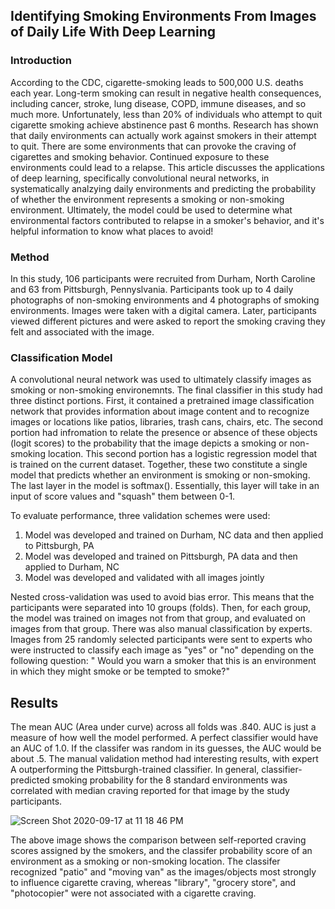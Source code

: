 ## Identifying Smoking Environments From Images of Daily Life With Deep Learning

### Introduction

According to the CDC, cigarette-smoking leads to 500,000 U.S. deaths each year. Long-term smoking can result in negative health consequences, including cancer, stroke, lung disease, COPD, immune diseases, and so much more. Unfortunately, less than 20% of individuals who attempt to quit cigarette smoking achieve abstinence past 6 months. Research has shown that daily environments can actually work against smokers in their attempt to quit. There are some environments that can provoke the craving of cigarettes and smoking behavior. Continued exposure to these environments could lead to a relapse. This article discusses the applications of deep learning, specifically convolutional neural networks, in systematically analzying daily environments and predicting the probability of whether the environment represents a smoking or non-smoking environment. Ultimately, the model could be used to determine what environmental factors contributed to relapse in a smoker's behavior, and it's helpful information to know what places to avoid!

### Method

In this study, 106 participants were recruited from Durham, North Caroline and 63 from Pittsburgh, Pennyslvania. Participants took up to 4 daily photographs of non-smoking environments and 4 photographs of smoking environments. Images were taken with a digital camera. Later, participants viewed different pictures and were asked to report the smoking craving they felt and associated with the image. 

### Classification Model

A convolutional neural network was used to ultimately classify images as smoking or non-smoking environemnts. The final classifier in this study had three distinct portions. First, it contained a pretrained image classification network that provides information about image content and to recognize images or locations like patios, libraries, trash cans, chairs, etc. The second portion had infromation to relate the presence or absence of these objects (logit scores) to the probability that the image depicts a smoking or non-smoking location. This second portion has a logistic regression model that is trained on the current dataset. Together, these two constitute a single model that predicts whether an environment is smoking or non-smoking. The last layer in the model is softmax(). Essentially, this layer will take in an input of score values and "squash" them between 0-1. 

To evaluate performance, three validation schemes were used:

1. Model was developed and trained on Durham, NC data and then applied to Pittsburgh, PA
2. Model was developed and trained on Pittsburgh, PA data and then applied to Durham, NC
3. Model was developed and validated with all images jointly

Nested cross-validation was used to avoid bias error. This means that the participants were separated into 10 groups (folds). Then, for each group, the model was trained on images not from that group, and evaluated on images from that group. There was also manual classification by experts. Images from 25 randomly selected participants were sent to experts who were instructed to classify each image as "yes" or "no" depending on the following question: " Would you warn a smoker that this is an environment in which they might smoke or be tempted to smoke?" 

## Results

The mean AUC (Area under curve) across all folds was .840. AUC is just a measure of how well the model performed. A perfect classifier would have an AUC of 1.0. If the classifer was random in its guesses, the AUC would be about .5. The manual validation method had interesting results, with expert A outperforming the Pittsburgh-trained classifier. In general, classifier-predicted smoking probability for the 8 standard environments was correlated with median craving reported for that image by the study participants. 

![Screen Shot 2020-09-17 at 11 18 46 PM](https://user-images.githubusercontent.com/60228374/93551556-2e65d100-f93c-11ea-91ee-c56069982fb6.png)

The above image shows the comparison between self-reported craving scores assigned by the smokers, and the classifer probability score of an environment as a smoking or non-smoking location. The classifer recognized "patio" and "moving van" as the images/objects most strongly to influence cigarette craving, whereas "library", "grocery store", and "photocopier" were not associated with a cigarette craving. 
